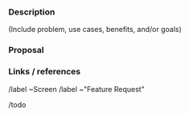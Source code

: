 ### Description

(Include problem, use cases, benefits, and/or goals)

### Proposal

### Links / references

/label ~Screen
/label ~"Feature Request"

/todo

